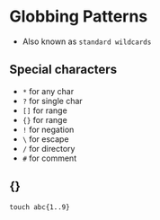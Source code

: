 # Globbing Patterns

- Also known as `standard wildcards`

## Special characters

- `*` for any char
- `?` for single char
- `[]` for range
- `{}` for range
- `!` for negation
- `\` for escape
- `/` for directory
- `#` for comment

## {}

```shell
touch abc{1..9}
```
